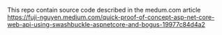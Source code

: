 This repo contain source code described in the medum.com article https://fuji-nguyen.medium.com/quick-proof-of-concept-asp-net-core-web-api-using-swashbuckle-aspnetcore-and-bogus-19977c84d4a2